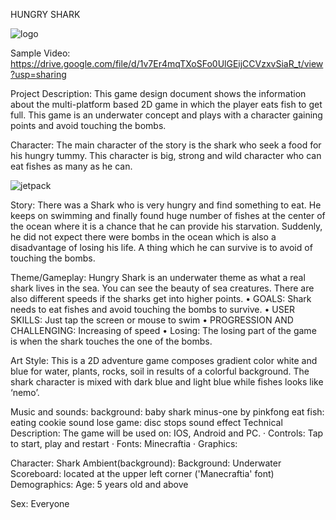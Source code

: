 HUNGRY SHARK

![logo](https://user-images.githubusercontent.com/73306480/96918638-2e2d9800-14dd-11eb-9ee4-48dbc5dc2882.png)

Sample Video:
https://drive.google.com/file/d/1v7Er4mqTXoSFo0UlGEijCCVzxvSiaR_t/view?usp=sharing

Project Description:
This game design document shows the information about the multi-platform based 2D game in which the player eats fish to get full. This game is an underwater concept and plays with a character gaining points and avoid touching the bombs.

Character:
The main character of the story is the shark who seek a food for his hungry tummy. This character is big, strong and wild character who can eat fishes as many as he can.

![jetpack](https://user-images.githubusercontent.com/73306480/96923857-6edcdf80-14e4-11eb-8454-7078d1fd1cd7.png)

Story:
There was a Shark who is very hungry and find something to eat. He keeps on swimming and finally found huge number of fishes at the center of the ocean where it is a chance that he can provide his starvation. Suddenly, he did not expect there were bombs in the ocean which is also a disadvantage of losing his life. A thing which he can survive is to avoid of touching the bombs.

Theme/Gameplay:
Hungry Shark is an underwater theme as what a real shark lives in the sea. You can see the beauty of sea creatures. There are also different speeds if the sharks get into higher points.
• GOALS: Shark needs to eat fishes and avoid touching the bombs to survive.
• USER SKILLS: Just tap the screen or mouse to swim
• PROGRESSION AND CHALLENGING: Increasing of speed
• Losing: The losing part of the game is when the shark touches the one of the bombs.

Art Style:
This is a 2D adventure game composes gradient color white and blue for water, plants, rocks, soil in results of a colorful background. The shark character is mixed with dark blue and light blue while fishes looks like ‘nemo’.

Music and sounds:
background: baby shark minus-one by pinkfong
eat fish: eating cookie sound
lose game: disc stops sound effect
Technical Description:
The game will be used on: IOS, Android and PC.
· Controls: Tap to start, play and restart
· Fonts: Minecraftia
· Graphics:

Character: Shark
Ambient(background):
Background: Underwater
Scoreboard: located at the upper left corner ('Manecraftia' font)
Demographics:
Age: 5 years old and above

Sex: Everyone
